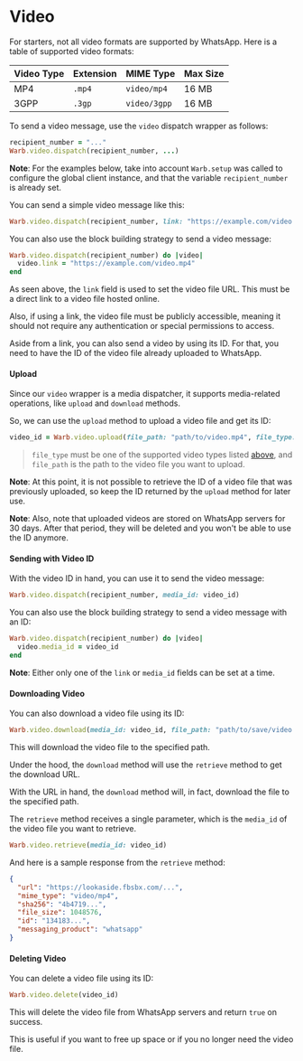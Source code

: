 # Video

For starters, not all video formats are supported by WhatsApp. Here is a table of supported video formats:

| Video Type | Extension | MIME Type    | Max Size |
|------------|-----------|--------------|----------|
| MP4        | `.mp4`    | `video/mp4`  | 16 MB    |
| 3GPP       | `.3gp`    | `video/3gpp` | 16 MB    |

To send a video message, use the `video` dispatch wrapper as follows:

```ruby
recipient_number = "..."
Warb.video.dispatch(recipient_number, ...)
```

**Note**: For the examples below, take into account `Warb.setup` was called to configure the global client instance, and that the variable `recipient_number` is already set.

You can send a simple video message like this:

```ruby
Warb.video.dispatch(recipient_number, link: "https://example.com/video.mp4")
```

You can also use the block building strategy to send a video message:

```ruby
Warb.video.dispatch(recipient_number) do |video|
  video.link = "https://example.com/video.mp4"
end
```

As seen above, the `link` field is used to set the video file URL. This must be a direct link to a video file hosted online.

Also, if using a link, the video file must be publicly accessible, meaning it should not require any authentication or special permissions to access.

Aside from a link, you can also send a video by using its ID. For that, you need to have the ID of the video file already uploaded to WhatsApp.

#### Upload

Since our `video` wrapper is a media dispatcher, it supports media-related operations, like `upload` and `download` methods.

So, we can use the `upload` method to upload a video file and get its ID:

```ruby
video_id = Warb.video.upload(file_path: "path/to/video.mp4", file_type: "video/mp4")
```

> `file_type` must be one of the supported video types listed [above](#), and `file_path` is the path to the video file you want to upload.

**Note**: At this point, it is not possible to retrieve the ID of a video file that was previously uploaded, so keep the ID returned by the `upload` method for later use.

**Note**: Also, note that uploaded videos are stored on WhatsApp servers for 30 days. After that period, they will be deleted and you won't be able to use the ID anymore.

#### Sending with Video ID

With the video ID in hand, you can use it to send the video message:

```ruby
Warb.video.dispatch(recipient_number, media_id: video_id)
```

You can also use the block building strategy to send a video message with an ID:

```ruby
Warb.video.dispatch(recipient_number) do |video|
  video.media_id = video_id
end
```

**Note**: Either only one of the `link` or `media_id` fields can be set at a time.

#### Downloading Video

You can also download a video file using its ID:

```ruby
Warb.video.download(media_id: video_id, file_path: "path/to/save/video.mp4")
```

This will download the video file to the specified path.

Under the hood, the `download` method will use the `retrieve` method to get the download URL.

With the URL in hand, the `download` method will, in fact, download the file to the specified path.

The `retrieve` method receives a single parameter, which is the `media_id` of the video file you want to retrieve.

```ruby
Warb.video.retrieve(media_id: video_id)
```

And here is a sample response from the `retrieve` method:

```json
{
  "url": "https://lookaside.fbsbx.com/...",
  "mime_type": "video/mp4",
  "sha256": "4b4719...",
  "file_size": 1048576,
  "id": "134183...",
  "messaging_product": "whatsapp"
}
```

#### Deleting Video

You can delete a video file using its ID:

```ruby
Warb.video.delete(video_id)
```

This will delete the video file from WhatsApp servers and return `true` on success.

This is useful if you want to free up space or if you no longer need the video file.